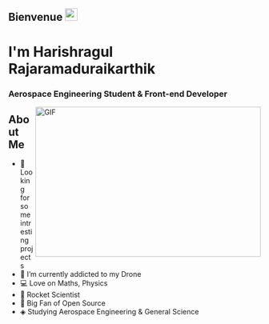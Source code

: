 ## Bienvenue <img src="https://media.giphy.com/media/hvRJCLFzcasrR4ia7z/giphy.gif" width="25px">

# I'm Harishragul Rajaramaduraikarthik

### Aerospace Engineering Student & Front-end Developer

<img align="right" alt="GIF" src="https://github.com/harishragul/harishragul/blob/e6ecb4ccd60536c24131dc7d10ed08c0761f9a73/C.gif?raw=true" width="450" height="300" />

## About Me
- 🔭 Looking for some intresting projects
- 🌱 I’m currently addicted to my Drone 
- 💻 Love on Maths, Physics
- 🚀 Rocket Scientist
- 🎃 Big Fan of Open Source
- ◈ Studying Aerospace Engineering & General Science
